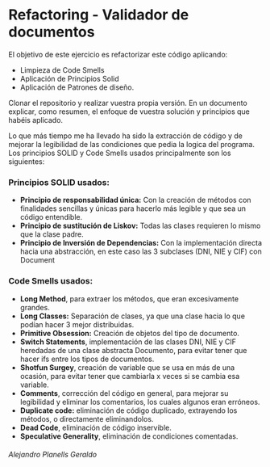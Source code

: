 # Refactoring - Validador de documentos
El objetivo de este ejercicio es refactorizar este código aplicando:

- Limpieza de Code Smells
- Aplicación de Principios Solid
- Aplicación de Patrones de diseño.


Clonar el repositorio y realizar vuestra propia versión.
En un documento explicar, como resumen, el enfoque de vuestra solución y principios que habéis aplicado.

Lo que más tiempo me ha llevado ha sido la extracción de código y de mejorar la legibilidad de 
las condiciones que pedia la logica del programa. Los principios SOLID y Code Smells usados principalmente son
los siguientes:


### Principios SOLID usados:
- **Principio de responsabilidad única:** Con la creación de métodos con finalidades sencillas y únicas para hacerlo más legible y que sea un código entendible.
- **Principio de sustitución de Liskov:** Todas las clases requieren lo mismo que la clase padre.
- **Principio de Inversión de Dependencias:** Con la implementación directa hacia una abstracción, en este caso las 3 subclases (DNI, NIE y CIF) con Document

### Code Smells usados:
- **Long Method**, para extraer los métodos, que eran excesivamente grandes.
- **Long Classes:** Separación de clases, ya que una clase hacia lo que podían hacer 3 mejor distribuidas.
- **Primitive Obsession:** Creación de objetos del tipo de documento.
- **Switch Statements**, implementación de las clases DNI, NIE y CIF heredadas de una clase abstracta Documento, para evitar tener que hacer ifs entre los tipos de documentos.
- **Shotfun Surgey**, creación de variable que se usa en más de una ocasión, para evitar tener que cambiarla x veces si se cambia esa variable.
- **Comments**, corrección del código en general, para mejorar su legibilidad y eliminar los comentarios, los cuales algunos eran erróneos.
- **Duplicate code:** eliminación de código duplicado, extrayendo los métodos, o directamente eliminandolos.
- **Dead Code**, eliminación de código inservible.
- **Speculative Generality**, eliminación de condiciones comentadas.

###### Alejandro Planells Geraldo

  